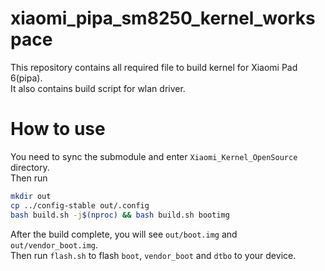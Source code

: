 # xiaomi_pipa_sm8250_kernel_workspace
This repository contains all required file to build kernel for Xiaomi Pad 6(pipa). <br/>
It also contains build script for wlan driver. <br/>

# How to use
You need to sync the submodule and enter `Xiaomi_Kernel_OpenSource` directory. <br/>
Then run
```bash
mkdir out
cp ../config-stable out/.config
bash build.sh -j$(nproc) && bash build.sh bootimg
```
After the build complete, you will see `out/boot.img` and `out/vendor_boot.img`. <br/>
Then run `flash.sh` to flash `boot`, `vendor_boot` and `dtbo` to your device.
